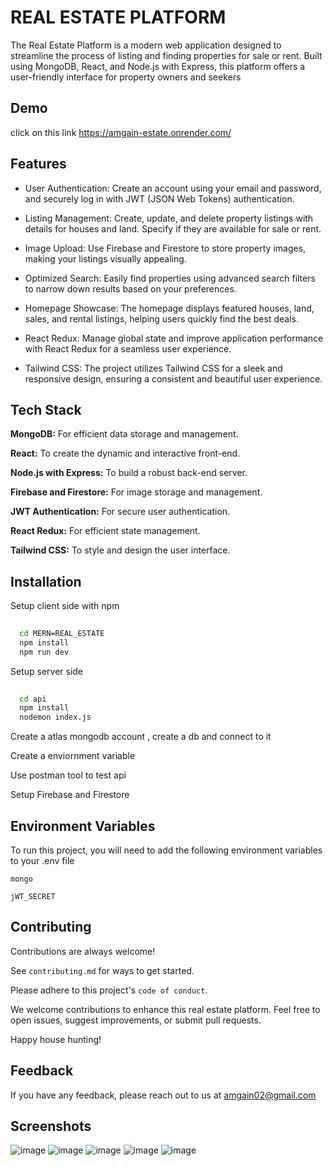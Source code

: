 
# REAL ESTATE PLATFORM
The Real Estate Platform is a modern web application designed to streamline the process of listing and finding properties for sale or rent. Built using MongoDB, React, and Node.js with Express, this platform offers a user-friendly interface for property owners and seekers




## Demo

click on this link
https://amgain-estate.onrender.com/


## Features

- User Authentication: Create an account using your email and password, and securely log in with JWT (JSON Web Tokens) authentication.

- Listing Management: Create, update, and delete property listings with details for houses and land. Specify if they are available for sale or rent.

- Image Upload: Use Firebase and Firestore to store property images, making your listings visually appealing.

- Optimized Search: Easily find properties using advanced search filters to narrow down results based on your preferences.

- Homepage Showcase: The homepage displays featured houses, land, sales, and rental listings, helping users quickly find the best deals.

- React Redux: Manage global state and improve application performance with React Redux for a seamless user experience.

- Tailwind CSS: The project utilizes Tailwind CSS for a sleek and responsive design, ensuring a consistent and beautiful user experience.


## Tech Stack

**MongoDB:** For efficient data storage and management.

**React:** To create the dynamic and interactive front-end.

**Node.js with Express:** To build a robust back-end server.

**Firebase and Firestore:** For image storage and management.

**JWT Authentication:** For secure user authentication.

**React Redux:** For efficient state management.

**Tailwind CSS:** To style and design the user interface.




## Installation

Setup client side  with npm

```bash
  
  cd MERN=REAL_ESTATE
  npm install 
  npm run dev
```

Setup server side

```bash
  
  cd api
  npm install 
  nodemon index.js

```
Create a atlas mongodb account , create a db and connect to it 

Create a enviornment variable

Use postman tool to test api

Setup Firebase and Firestore



## Environment Variables

To run this project, you will need to add the following environment variables to your .env file

`mongo`

`jWT_SECRET`




## Contributing

Contributions are always welcome!

See `contributing.md` for ways to get started.

Please adhere to this project's `code of conduct`.

We welcome contributions to enhance this real estate platform. Feel free to open issues, suggest improvements, or submit pull requests.

Happy house hunting!
## Feedback

If you have any feedback, please reach out to us at amgain02@gmail.com


## Screenshots

![image](https://github.com/sammanamgain/MERN_REAL_ESTATE/assets/78356846/32528483-9570-42b2-9468-b684edff8859)
![image](https://github.com/sammanamgain/MERN_REAL_ESTATE/assets/78356846/09928a88-784a-4793-a280-eb91e651366e)
![image](https://github.com/sammanamgain/MERN_REAL_ESTATE/assets/78356846/0543d8a2-68de-4342-a9f1-2bdfd06c801b)
![image](https://github.com/sammanamgain/MERN_REAL_ESTATE/assets/78356846/112590a6-f2ac-4a2b-8a65-88bd0172f61c)
![image](https://github.com/sammanamgain/MERN_REAL_ESTATE/assets/78356846/f0251911-63a9-4a45-bdde-047b546ff1a6)






